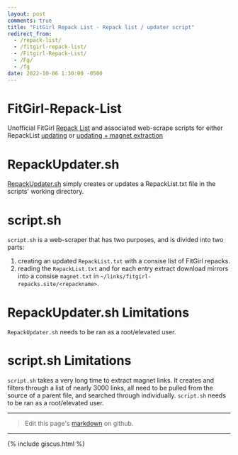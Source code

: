```yaml
---
layout: post
comments: true
title: "FitGirl Repack List - Repack list / updater script"
redirect_from:
  - /repack-list/
  - /fitgirl-repack-list/
  - /Fitgirl-Repack-List/
  - /Fg/
  - /fg
date: 2022-10-06 1:30:00 -0500
---
```


# FitGirl-Repack-List

Unofficial FitGirl [Repack List](https://files.serverboi.org/s/RepackList.txt) and associated web-scrape scripts for either RepackList [updating](https://github.com/JakeTurner616/FitGirl-Repack-List/blob/main/RepackUpdater.sh) or [updating + magnet extraction](https://github.com/JakeTurner616/FitGirl-Repack-List/blob/main/script.sh) 

# RepackUpdater.sh 
[RepackUpdater.sh](https://github.com/JakeTurner616/FitGirl-Repack-List/blob/main/RepackUpdater.sh) simply creates or updates a RepackList.txt file in the scripts' working directory. 

# script.sh 
`script.sh` is a web-scraper that has two purposes, and is divided into two parts:
1. creating an updated `RepackList.txt` with a consise list of FitGirl repacks.
2. reading the `RepackList.txt` and for each entry extract download mirrors into a consise `magnet.txt` in `~/links/fitgirl-repacks.site/<repackname>`.

# RepackUpdater.sh Limitations
`RepackUpdater.sh` needs to be ran as a root/elevated user.

# script.sh Limitations
`script.sh` takes a very long time to extract magnet links. It creates and filters through a list of nearly 3000 links, all need to be pulled from the source of a parent file, and searched through individually. 
`script.sh` needs to be ran as a root/elevated user.

---

> Edit this page's <a href="https://github.com/JakeTurner616/JakeTurner616.github.io/blob/main/{{page.path}}">markdown</a> on github.

---

{% include giscus.html %}
